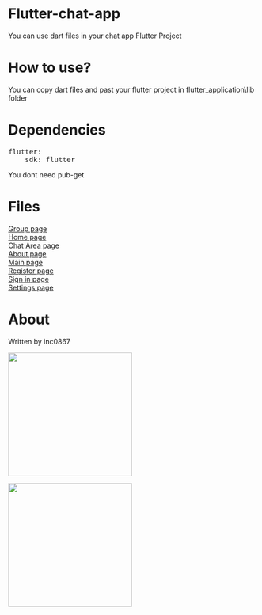 # Flutter-chat-app
You can use dart files in your chat app Flutter Project
# How to use?
You can copy dart files and past your flutter project in flutter_application\lib folder 
# Dependencies
<pre>flutter:
    sdk: flutter</pre>
You dont need pub-get 
# Files
<a href="https://github.com/inc0867/Flutter-chat-app/blob/main/lib/Groups.dart">Group page</a>
<br>
<a href="https://github.com/inc0867/Flutter-chat-app/blob/main/lib/homepage.dart">Home page</a>
<br>
<a href="https://github.com/inc0867/Flutter-chat-app/blob/main/lib/chatHELP.dart">Chat Area page</a>
<br>
<a href="https://github.com/inc0867/Flutter-chat-app/blob/main/lib/business.dart">About page</a>
<br>
<a href="https://github.com/inc0867/Flutter-chat-app/blob/main/lib/main.dart">Main page</a>
<br>
<a href="https://github.com/inc0867/Flutter-chat-app/blob/main/lib/reg.dart">Register page</a>
<br>
<a href="https://github.com/inc0867/Flutter-chat-app/blob/main/lib/signin.dart">Sign in page</a>
<br>
<a href="https://github.com/inc0867/Flutter-chat-app/blob/main/lib/userSettings.dart">Settings page</a>
# About
Written by inc0867

[<img src="https://dart.dev/assets/img/shared/dart/logo+text/horizontal/white.svg" width="250"/>](https://dart.dev/assets/img/shared/dart/logo+text/horizontal/white.svg)


[<img src="https://storage.googleapis.com/cms-storage-bucket/ec64036b4eacc9f3fd73.svg" width="250"/>](https://storage.googleapis.com/cms-storage-bucket/ec64036b4eacc9f3fd73.svg)

